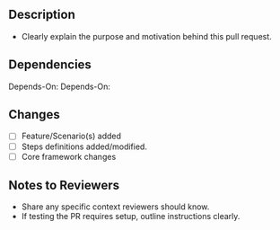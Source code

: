 ## Description

- Clearly explain the purpose and motivation behind this pull request.

## Dependencies

Depends-On: <frontend-pr-link>
Depends-On: <backend-pr-link>

## Changes

- [ ] Feature/Scenario(s) added
- [ ] Steps definitions added/modified.
- [ ] Core framework changes

## Notes to Reviewers

- Share any specific context reviewers should know.
- If testing the PR requires setup, outline instructions clearly.
